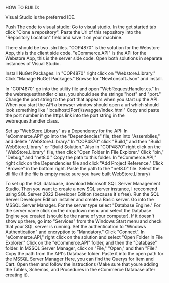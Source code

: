 HOW TO BUILD:

Visual Studio is the preferred IDE.

Push The code to visual studio:
Go to visual studio. In the get started tab click "Clone a repository".
Paste the Url of this repository into the "Repository Location" field and save it on your machine.

There should be two .sln files. 
"COP4870" is the solution for the Webstore App, this is the client side code.
"eCommerce.API" is the API for the Webstore App, this is the server side code.
Open both solutions in separate instances of Visual Studio.

Install NuGet Packages:
In "COP4870" right click on "Webstore.Library."
Click "Manage NuGet Packages."
Browse for "Newtonsoft.Json" and install.



In "COP4870" go into the utility file and open "WebRequestHandler.cs." 
In the webrequesthandler class, you should see the strings "host" and "port."
Change the port string to the port that appears when you start up the API.
When you start the API a browser window should open a url which should look something like "localhost:[Port]/swagger/index.html"
Copy and paste the port number in the https link into the port string in the webrequesthandler class.

Set up "WebStore.Library" as a Dependency for the API:
In "eCommerce.API" go into the "Dependencies" file, then into "Assemblies," and delete "WebStore.Library."
In "COP4870" click "Build," and then "Build WebStore.Library" or "Build Solution."
Also in "COP4870" right click on the "WebStore.Library" file, then click "Open Folder In File Explorer."
Click "bin," "Debug," and "net8.0."
Copy the path to this folder.
In "eCommerce.API," right click on the Dependencies file and click "Add Project Reference."
Click "Browse" in the bottom right.
Paste the path to the "net8.0" file.
Select the dll file (if the file is empty make sure you have built WebStore.Library)



To set up the SQL database, download Microsoft SQL Server Management Studio.
Then you want to create a new SQL server instance, I reccomend using SQL Server 2022 Developer Edition (because it's free).
Run the SQL Server Developer Edition installer and create a Basic server.
Go into the MSSQL Server Manager. 
For the server type select "Database Engine." 
For the server name click on the dropdown menu and select the Database Engine you created (should be the name of your computer).
If it doesn't show up there, go into "Services" from the Windows Start menu and check that your SQL server is running.
Set the authentication to "Windows Authentication" and encryption to "Mandatory."
Click "Connect".
In "eCommerce.API," right click on the solution and select "Open Folder In File Explorer." 
Click on the "eCommerce.API" folder, and then the "Database" folder.
In MSSQL Server Manager, click on "File," "Open," and then "File." 
Copy the path from the API's Database folder. 
Paste it into the open path for the MSSQL Server Manager
Here, you can find the Querys for Item and Cart.
Open them and follow the instructions (Make sure that youre adding the Tables, Schemas, and Procedures in the eCommerce Database after creating it).


